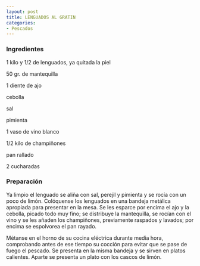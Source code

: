 ```yaml
---
layout: post
title: LENGUADOS AL GRATIN
categories:
- Pescados
---
```

<h3>Ingredientes</h3>1 kilo y 1/2 de lenguados, ya quitada la piel

50 gr. de mantequilla

1 diente de ajo

cebolla

sal

pimienta

1 vaso de vino blanco

1/2 kilo de champiñones

pan rallado

2 cucharadas

<h3>Preparación</h3>Ya limpio el lenguado se aliña con sal, perejil y pimienta y se rocía con un poco de limón. Colóquense los lenguados en una bandeja metálica apropiada para presentar en la mesa. Se les esparce por encima el ajo y la cebolla, picado todo muy fino; se distribuye la mantequilla, se rocían con el vino y se les añaden los champiñones, previamente raspados y lavados; por encima se espolvorea el pan rayado.

Métanse en el horno de su cocina eléctrica durante media hora, comprobando antes de ese tiempo su cocción para evitar que se pase de fuego el pescado. Se presenta en la misma bandeja y se sirven en platos calientes. Aparte se presenta un plato con los cascos de limón.